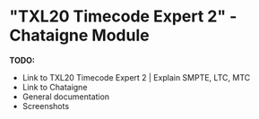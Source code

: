 # "TXL20 Timecode Expert 2" - Chataigne Module

**TODO:**
* Link to TXL20 Timecode Expert 2 | Explain SMPTE, LTC, MTC
* Link to Chataigne
* General documentation
* Screenshots
